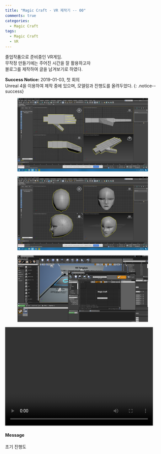 ```yaml
---
title: "Magic Craft - VR 제작기 -- 00"
comments: true
categories:
  - Magic Craft
tags:
  - Magic Craft
  - VR
---
```


졸업작품으로 준비중인 VR게임.<br>
무작정 만들기에는 주어진 시간을 잘 활용하고자<br>
블로그를 제작하여 글을 남겨보기로 하였다.

**Success Notice:** 2019-01-03, 첫 회의 <br> Unreal 4을 이용하여 제작 중에 있으며, 모델링과 진행도를 올려두었다.
{: .notice--success}

<figure class="half">
    <a href="/assets/images/MagicCraft/190103/190103_3DMAX_1.png"><img src="/assets/images/MagicCraft/190103/190103_3DMAX_1.png"></a>
</figure>

<figure class="half">
    <a href="/assets/images/MagicCraft/190103/190103_3DMAX_2.png"><img src="/assets/images/MagicCraft/190103/190103_3DMAX_2.png"></a>
</figure>

<figure class="half">
    <a href="/assets/images/MagicCraft/190103/190103_Unreal_0.png"><img src="/assets/images/MagicCraft/190103/190103_Unreal_0.png"></a>
</figure>

<video width="480" height="320" controls="controls">
  <source src="/assets/images/MagicCraft/190103/190103_VR_0.mp4" type="video/mp4">
</video>

<div class="notice">
  <h4>Message</h4>
  <p>초기 진행도</p>
</div>